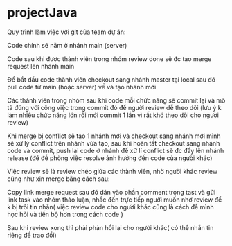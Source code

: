# projectJava
Quy trình làm việc với git của team dự án:

Code chính sẽ nằm ở nhánh main (server)

Code sau khi được thành viên trong nhóm review done sẽ đc tạo merge request lên nhánh main

Để bắt đầu code thành viên checkout sang nhánh master tại local sau đó pull code từ main (hoặc server) về và tạo nhánh mới 

Các thành viên trong nhóm sau khi code mỗi chức năng sẽ commit lại và mô tả đúng với công việc trong commit đó để người review dễ theo dõi (lưu ý k làm nhiều chức năng lớn rồi mới commit 1 lần vì rất khó theo dõi cho người review)

Khi merge bị conflict sẽ tạo 1 nhánh mới và checkout sang nhánh mới mình sẽ xử lý conflict trên nhánh vừa tạo, sau khi hoàn tất checkout sang nhánh code và commit, push lại code ở nhánh để xử lí conflict sẽ đc đẩy lên nhánh release (để đề phòng việc resolve ảnh hưởng đến code của người khác)

Việc review sẽ là review chéo giữa các thành viên, nhờ người khác review cũng như xin merge bằng cách sau:

Copy link merge request sau đó dán vào phần comment trong tast và gửi link task vào nhóm thảo luận, nhắc đến trực tiếp người muốn nhờ review để k bị trôi tin nhắn( việc review code cho người khác cũng là cách để mình học hỏi và tiến bộ hơn trong cách code )

Sau khi review xong thì phải phản hồi lại cho người khác( có thể nhắn tin riêng để trao đổi)
